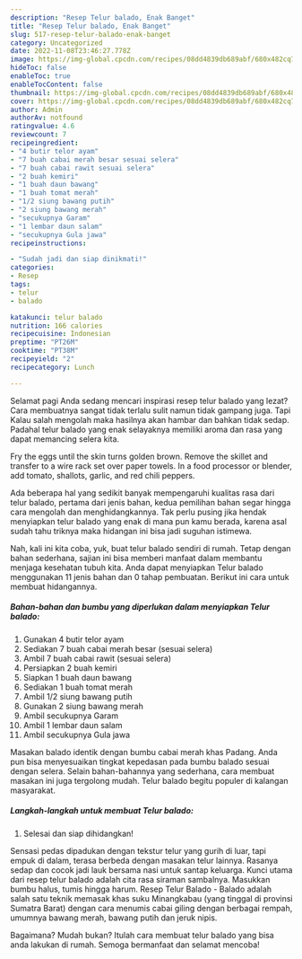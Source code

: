 ```yaml
---
description: "Resep Telur balado, Enak Banget"
title: "Resep Telur balado, Enak Banget"
slug: 517-resep-telur-balado-enak-banget
category: Uncategorized
date: 2022-11-08T23:46:27.778Z
image: https://img-global.cpcdn.com/recipes/08dd4839db689abf/680x482cq70/telur-balado-foto-resep-utama.jpg
hideToc: false
enableToc: true
enableTocContent: false
thumbnail: https://img-global.cpcdn.com/recipes/08dd4839db689abf/680x482cq70/telur-balado-foto-resep-utama.jpg
cover: https://img-global.cpcdn.com/recipes/08dd4839db689abf/680x482cq70/telur-balado-foto-resep-utama.jpg
author: Admin
authorAv: notfound
ratingvalue: 4.6
reviewcount: 7
recipeingredient:
- "4 butir telor ayam"
- "7 buah cabai merah besar sesuai selera"
- "7 buah cabai rawit sesuai selera"
- "2 buah kemiri"
- "1 buah daun bawang"
- "1 buah tomat merah"
- "1/2 siung bawang putih"
- "2 siung bawang merah"
- "secukupnya Garam"
- "1 lembar daun salam"
- "secukupnya Gula jawa"
recipeinstructions:

- "Sudah jadi dan siap dinikmati!"
categories:
- Resep
tags:
- telur
- balado

katakunci: telur balado 
nutrition: 166 calories
recipecuisine: Indonesian
preptime: "PT26M"
cooktime: "PT38M"
recipeyield: "2"
recipecategory: Lunch

---
```



Selamat pagi Anda sedang mencari inspirasi resep telur balado yang lezat? Cara membuatnya sangat tidak terlalu sulit namun tidak gampang juga. Tapi Kalau salah mengolah maka hasilnya akan hambar dan bahkan tidak sedap. Padahal telur balado yang enak selayaknya memiliki aroma dan rasa yang dapat memancing selera kita.


Fry the eggs until the skin turns golden brown. Remove the skillet and transfer to a wire rack set over paper towels. In a food processor or blender, add tomato, shallots, garlic, and red chili peppers.

Ada beberapa hal yang sedikit banyak mempengaruhi kualitas rasa dari telur balado, pertama dari jenis bahan, kedua pemilihan bahan segar hingga cara mengolah dan menghidangkannya. Tak perlu pusing jika hendak menyiapkan telur balado yang enak di mana pun kamu berada, karena asal sudah tahu triknya maka hidangan ini bisa jadi suguhan istimewa.


Nah, kali ini kita coba, yuk, buat telur balado sendiri di rumah. Tetap dengan bahan sederhana, sajian ini bisa memberi manfaat dalam membantu menjaga kesehatan tubuh kita. Anda dapat menyiapkan Telur balado menggunakan 11 jenis bahan dan 0 tahap pembuatan. Berikut ini cara untuk membuat hidangannya.

<!--inarticleads1-->

##### Bahan-bahan dan bumbu yang diperlukan dalam menyiapkan Telur balado:

1. Gunakan 4 butir telor ayam
1. Sediakan 7 buah cabai merah besar (sesuai selera)
1. Ambil 7 buah cabai rawit (sesuai selera)
1. Persiapkan 2 buah kemiri
1. Siapkan 1 buah daun bawang
1. Sediakan 1 buah tomat merah
1. Ambil 1/2 siung bawang putih
1. Gunakan 2 siung bawang merah
1. Ambil secukupnya Garam
1. Ambil 1 lembar daun salam
1. Ambil secukupnya Gula jawa


Masakan balado identik dengan bumbu cabai merah khas Padang. Anda pun bisa menyesuaikan tingkat kepedasan pada bumbu balado sesuai dengan selera. Selain bahan-bahannya yang sederhana, cara membuat masakan ini juga tergolong mudah. Telur balado begitu populer di kalangan masyarakat. 

<!--inarticleads2-->

##### Langkah-langkah untuk membuat Telur balado:


1. Selesai dan siap dihidangkan!

Sensasi pedas dipadukan dengan tekstur telur yang gurih di luar, tapi empuk di dalam, terasa berbeda dengan masakan telur lainnya. Rasanya sedap dan cocok jadi lauk bersama nasi untuk santap keluarga. Kunci utama dari resep telur balado adalah cita rasa siraman sambalnya. Masukkan bumbu halus, tumis hingga harum. Resep Telur Balado - Balado adalah salah satu teknik memasak khas suku Minangkabau (yang tinggal di provinsi Sumatra Barat) dengan cara menumis cabai giling dengan berbagai rempah, umumnya bawang merah, bawang putih dan jeruk nipis. 

Bagaimana? Mudah bukan? Itulah cara membuat telur balado yang bisa anda lakukan di rumah. Semoga bermanfaat dan selamat mencoba!
